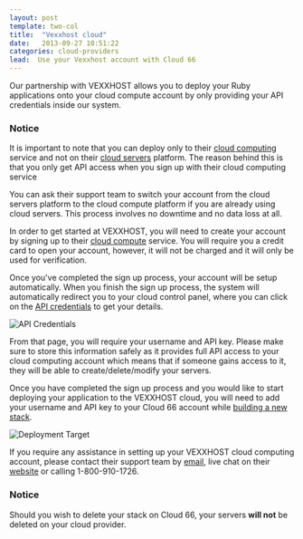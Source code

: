 ```yaml
---
layout: post
template: two-col
title:  "Vexxhost cloud"
date:   2013-09-27 10:51:22
categories: cloud-providers
lead:  Use your Vexxhost account with Cloud 66
---
```


Our partnership with VEXXHOST allows you to deploy your Ruby applications onto your cloud compute account by only providing your API credentials inside our system.

<div class="notice notice">
  <h3>Notice</h3>
  <p>It is important to note that you can deploy only to their <a href="http://vexxhost.com/cloud-computing">cloud computing</a> service and not on their <a href="http://vexxhost.com/cloud_servers">cloud servers</a> platform.  The reason behind this is that you only get API access when you sign up with their cloud computing service</p>
</div>

You can ask their support team to switch your account from the cloud servers platform to the cloud compute platform if you are already using cloud servers.  This process involves no downtime and no data loss at all.

In order to get started at VEXXHOST, you will need to create your account by signing up to their [cloud compute](http://vexxhost.com/cloud-computing) service.  You will require you a credit card to open your account, however, it will not be charged and it will only be used for verification.

Once you've completed the sign up process, your account will be setup automatically.  When you finish the sign up process, the system will automatically redirect you to your cloud control panel, where you can click on the [API credentials](https://secure.vexxhost.com/billing/cloud.php?__cloud_path=credentials/) to get your details.

![API Credentials](http://cdn.cloud66.com/images/help/vexxhost_creds.png "API Credentials")

From that page, you will require your username and API key.   Please make sure to store this information safely as it provides full API access to your cloud computing account which means that if someone gains access to it, they will be able to create/delete/modify your servers.

Once you have completed the sign up process and you would like to start deploying your application to the VEXXHOST cloud, you will need to add your username and API key to your Cloud 66 account while [building a new stack](http://help.cloud66.com/getting-started/your-first-stack.html).

![Deployment Target](http://cdn.cloud66.com.s3.amazonaws.com/images/help/cloud_connect.png "Deployment Target")

If you require any assistance in setting up your VEXXHOST cloud computing account, please contact their support team by [email](mailto:support@vexxhost.com), live chat on their [website](http://vexxhost.com/cloud-computing) or calling 1-800-910-1726.

<div class="notice notice-warning">
    <h3>Notice</h3>
    <p>Should you wish to delete your stack on Cloud 66, your servers <b>will not</b> be deleted on your cloud provider.</p>
</div>
